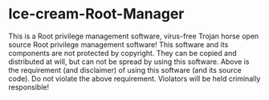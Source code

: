 # Ice-cream-Root-Manager
This is a Root privilege management software, virus-free Trojan horse open source Root privilege management software! This software and its components are not protected by copyright. They can be copied and distributed at will, but can not be spread by using this software. Above is the requirement (and disclaimer) of using this software (and its source code). Do not violate the above requirement. Violators will be held criminally responsible!
